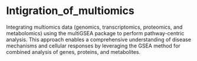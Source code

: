 # Intigration_of_multiomics
Integrating multiomics data (genomics, transcriptomics, proteomics, and metabolomics) using the multiGSEA package to perform pathway-centric analysis. This approach enables a comprehensive understanding of disease mechanisms and cellular responses by leveraging the GSEA method for combined analysis of genes, proteins, and metabolites.

